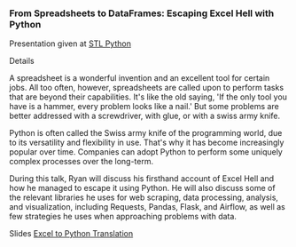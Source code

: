 ### From Spreadsheets to DataFrames: Escaping Excel Hell with Python

Presentation given at [STL Python](https://www.meetup.com/STL-Python/events/265283397/) 

Details

A spreadsheet is a wonderful invention and an excellent tool for certain jobs. All too often, however, spreadsheets are called upon to perform tasks that are beyond their capabilities. It's like the old saying, 'If the only tool you have is a hammer, every problem looks like a nail.' But some problems are better addressed with a screwdriver, with glue, or with a swiss army knife.

Python is often called the Swiss army knife of the programming world, due to its versatility and flexibility in use. That's why it has become increasingly popular over time. Companies can adopt Python to perform some uniquely complex processes over the long-term.

During this talk, Ryan will discuss his firsthand account of Excel Hell and how he managed to escape it using Python. He will also discuss some of the relevant libraries he uses for web scraping, data processing, analysis, and visualization, including Requests, Pandas, Flask, and Airflow, as well as few strategies he uses when approaching problems with data.

Slides [Excel to Python Translation](https://gotemstl-my.sharepoint.com/:p:/g/personal/ryan_gotem_co/EU7qDGbIu1BDuiWf4CVNJ6EBL8gi2cRrgzftxBiHe0S-kg?e=4Dg6dg)
